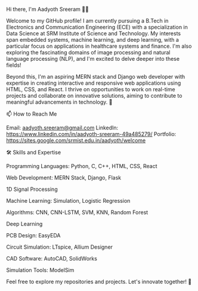 Hi there, I'm Aadyoth Sreeram 👋✨

Welcome to my GitHub profile! I am currently pursuing a B.Tech in Electronics and Communication Engineering (ECE) with a specialization in Data Science at SRM Institute of Science and Technology. My interests span embedded systems, machine learning, and deep learning, with a particular focus on applications in healthcare systems and finance. I'm also exploring the fascinating domains of image processing and natural language processing (NLP), and I'm excited to delve deeper into these fields!

Beyond this, I'm an aspiring MERN stack and Django web developer with expertise in creating interactive and responsive web applications using HTML, CSS, and React. I thrive on opportunities to work on real-time projects and collaborate on innovative solutions, aiming to contribute to meaningful advancements in technology. 🚀

📫 How to Reach Me

Email: aadyoth.sreeram@gmail.com
LinkedIn: https://www.linkedin.com/in/aadyoth-sreeram-49a485279/
Portfolio: https://sites.google.com/srmist.edu.in/aadyoth/welcome


🛠️ Skills and Expertise

Programming Languages: Python, C, C++, HTML, CSS, React

Web Development: MERN Stack, Django, Flask

1D Signal Processing

Machine Learning: Simulation, Logistic Regression

Algorithms: CNN, CNN-LSTM, SVM, KNN, Random Forest

Deep Learning

PCB Design: EasyEDA

Circuit Simulation: LTspice, Allium Designer

CAD Software: AutoCAD, SolidWorks

Simulation Tools: ModelSim

Feel free to explore my repositories and projects. Let's innovate together! 🚀

